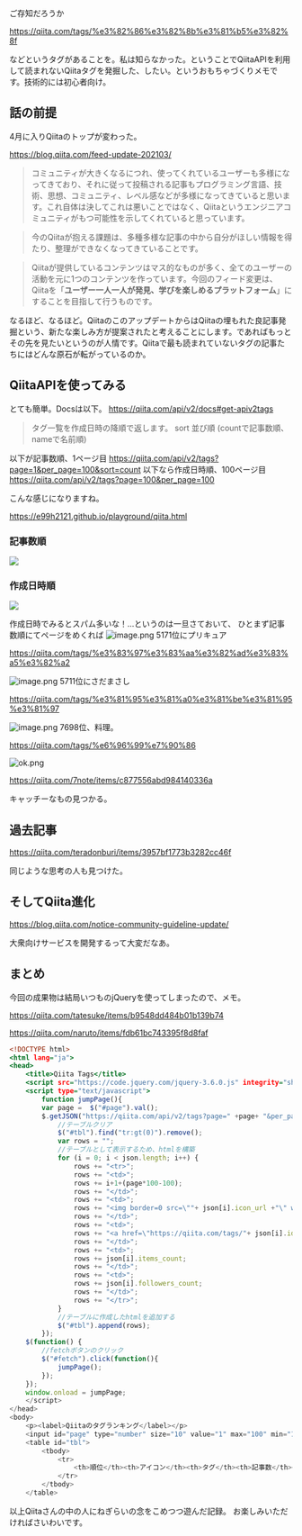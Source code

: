 ご存知だろうか

https://qiita.com/tags/%e3%82%86%e3%82%8b%e3%81%b5%e3%82%8f

などというタグがあることを。私は知らなかった。ということでQiitaAPIを利用して読まれないQiitaタグを発掘した、したい。というおもちゃづくりメモです。技術的には初心者向け。

## 話の前提

4月に入りQiitaのトップが変わった。

https://blog.qiita.com/feed-update-202103/

> コミュニティが大きくなるにつれ、使ってくれているユーザーも多様になってきており、それに従って投稿される記事もプログラミング言語、技術、思想、コミュニティ、レベル感などが多様になってきていると思います。これ自体は決してこれは悪いことではなく、Qiitaというエンジニアコミュニティがもつ可能性を示してくれていると思っています。

> 今のQiitaが抱える課題は、多種多様な記事の中から自分がほしい情報を得たり、整理ができなくなってきていることです。

> Qiitaが提供しているコンテンツはマス的なものが多く、全てのユーザーの活動を元に1つのコンテンツを作っています。今回のフィード変更は、Qiitaを「**ユーザー一人一人が発見、学びを楽しめるプラットフォーム**」にすることを目指して行うものです。

なるほど、なるほど。QiitaのこのアップデートからはQiitaの埋もれた良記事発掘という、新たな楽しみ方が提案されたと考えることにします。であればもっとその先を見たいというのが人情です。Qiitaで最も読まれていないタグの記事たちにはどんな原石が転がっているのか。

## QiitaAPIを使ってみる

とても簡単。Docsは以下。
https://qiita.com/api/v2/docs#get-apiv2tags

> タグ一覧を作成日時の降順で返します。
> sort
並び順 (countで記事数順、nameで名前順)

以下が記事数順、1ページ目
https://qiita.com/api/v2/tags?page=1&per_page=100&sort=count
以下なら作成日時順、100ページ目
https://qiita.com/api/v2/tags?page=100&per_page=100

こんな感じになりますね。

https://e99h2121.github.io/playground/qiita.html

### 記事数順
<a href="https://e99h2121.github.io/playground/qiita.html" alt="画像"><img src="https://qiita-image-store.s3.ap-northeast-1.amazonaws.com/0/93824/f89d1b00-9b0a-2ddf-9315-d1e87cbef01c.png"></a>

### 作成日時順
<a href="https://e99h2121.github.io/playground/qiita.html" alt="画像"><img src="https://qiita-image-store.s3.ap-northeast-1.amazonaws.com/0/93824/bed73c11-7539-8309-6cbe-d4d87e847e50.png"></a>


作成日時でみるとスパム多いな！...というのは一旦さておいて、
ひとまず記事数順にてページをめくれば
![image.png](https://qiita-image-store.s3.ap-northeast-1.amazonaws.com/0/93824/9db4373c-6c3f-370f-97e9-2c361f244ea6.png)
5171位にプリキュア

https://qiita.com/tags/%e3%83%97%e3%83%aa%e3%82%ad%e3%83%a5%e3%82%a2

![image.png](https://qiita-image-store.s3.ap-northeast-1.amazonaws.com/0/93824/42302e08-1eef-02ea-17ae-4c30bb7b102b.png)
5711位にさだまさし

https://qiita.com/tags/%e3%81%95%e3%81%a0%e3%81%be%e3%81%95%e3%81%97

![image.png](https://qiita-image-store.s3.ap-northeast-1.amazonaws.com/0/93824/20f98a19-5339-be4c-1fd4-67b0fa0c92c3.png)
7698位、料理。

https://qiita.com/tags/%e6%96%99%e7%90%86

![ok.png](https://qiita-image-store.s3.ap-northeast-1.amazonaws.com/0/661092/75c4fcfd-a4a0-8a21-2593-2113db7c9c52.png)

https://qiita.com/7note/items/c877556abd984140336a

キャッチーなもの見つかる。



## 過去記事

https://qiita.com/teradonburi/items/3957bf1773b3282cc46f


同じような思考の人も見つけた。


## そしてQiita進化

https://blog.qiita.com/notice-community-guideline-update/


大衆向けサービスを開発するって大変だなあ。


## まとめ

今回の成果物は結局いつものjQueryを使ってしまったので、メモ。

https://qiita.com/tatesuke/items/b9548dd484b01b139b74

https://qiita.com/naruto/items/fdb61bc743395f8d8faf


```抜粋.html
<!DOCTYPE html>
<html lang="ja">
<head>
    <title>Qiita Tags</title>
    <script src="https://code.jquery.com/jquery-3.6.0.js" integrity="sha256-H+K7U5CnXl1h5ywQfKtSj8PCmoN9aaq30gDh27Xc0jk=" crossorigin="anonymous"></script>
    <script type="text/javascript">
        function jumpPage(){
        var page =  $("#page").val();
        $.getJSON("https://qiita.com/api/v2/tags?page=" +page+ "&per_page=100&sort=count", function(json){
            //テーブルクリア
            $("#tbl").find("tr:gt(0)").remove();
            var rows = "";
            //テーブルとして表示するため、htmlを構築
            for (i = 0; i < json.length; i++) {
                rows += "<tr>";
                rows += "<td>";
                rows += i+1+(page*100-100);
                rows += "</td>";
                rows += "<td>";
                rows += "<img border=0 src=\""+ json[i].icon_url +"\" width=\"32\" height=\"32\" alt=\"アイコン\"> ";
                rows += "</td>";
                rows += "<td>"; 
                rows += "<a href=\"https://qiita.com/tags/"+ json[i].id +"\" target=\"_blank\">"+ json[i].id +"</a>";
                rows += "</td>";
                rows += "<td>";
                rows += json[i].items_count;
                rows += "</td>";
                rows += "<td>";
                rows += json[i].followers_count;
                rows += "</td>";
                rows += "</tr>";
            }
            //テーブルに作成したhtmlを追加する
            $("#tbl").append(rows);
        });
    $(function() {
        //fetchボタンのクリック
        $("#fetch").click(function(){
            jumpPage();
        });
    });
    window.onload = jumpPage;
    </script>
</head>
<body>
    <p><label>Qiitaのタグランキング</label></p>
    <input id="page" type="number" size="10" value="1" max="100" min="1"><input id="fetch" type="button" value="ページ目のデータ取得" />
    <table id="tbl">
        <tbody>
            <tr>
                <th>順位</th><th>アイコン</th><th>タグ</th><th>記事数</th><th>フォロワー数</th>
            </tr>
        </tbody>
    </table>
```


以上Qiitaさんの中の人にねぎらいの念をこめつつ遊んだ記録。
お楽しみいただければさいわいです。

